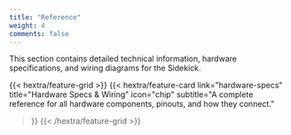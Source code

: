 ```yaml
---
title: "Reference"
weight: 4
comments: false
---
```


This section contains detailed technical information, hardware specifications, and wiring diagrams for the Sidekick.

{{< hextra/feature-grid >}}
  {{< hextra/feature-card
    link="hardware-specs"
    title="Hardware Specs & Wiring"
    icon="chip"
    subtitle="A complete reference for all hardware components, pinouts, and how they connect."
  >}}
{{< /hextra/feature-grid >}}